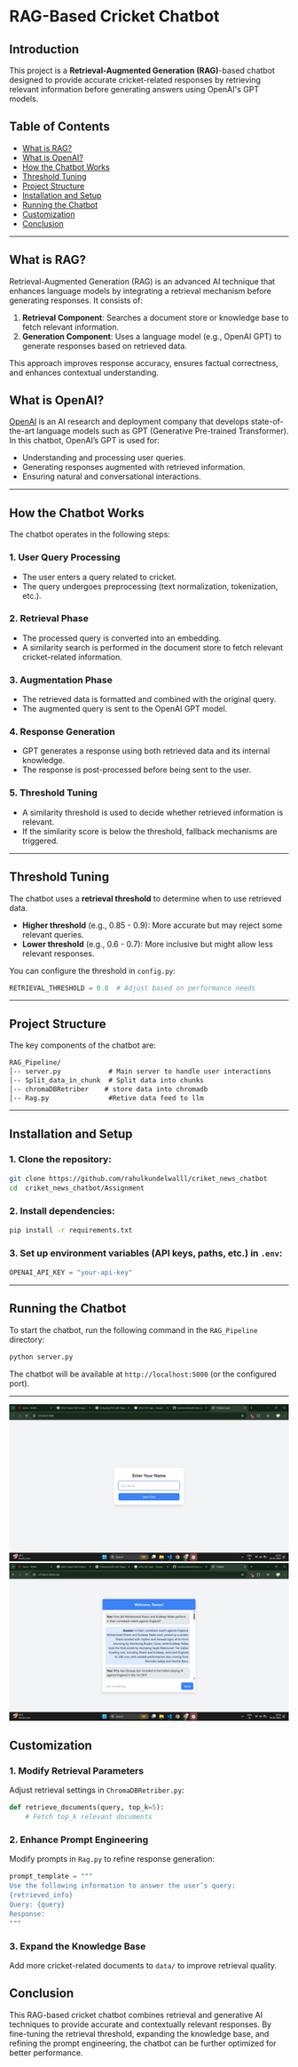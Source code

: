 # RAG-Based Cricket Chatbot

## Introduction

This project is a **Retrieval-Augmented Generation (RAG)**-based chatbot designed to provide accurate cricket-related responses by retrieving relevant information before generating answers using OpenAI's GPT models.

## Table of Contents

- [What is RAG?](#what-is-rag)
- [What is OpenAI?](#what-is-openai)
- [How the Chatbot Works](#how-the-chatbot-works)
- [Threshold Tuning](#threshold-tuning)
- [Project Structure](#project-structure)
- [Installation and Setup](#installation-and-setup)
- [Running the Chatbot](#running-the-chatbot)
- [Customization](#customization)
- [Conclusion](#conclusion)

---

## What is RAG?

Retrieval-Augmented Generation (RAG) is an advanced AI technique that enhances language models by integrating a retrieval mechanism before generating responses. It consists of:

1. **Retrieval Component**: Searches a document store or knowledge base to fetch relevant information.
2. **Generation Component**: Uses a language model (e.g., OpenAI GPT) to generate responses based on retrieved data.

This approach improves response accuracy, ensures factual correctness, and enhances contextual understanding.

## What is OpenAI?

[OpenAI](https://openai.com/) is an AI research and deployment company that develops state-of-the-art language models such as GPT (Generative Pre-trained Transformer). In this chatbot, OpenAI’s GPT is used for:

- Understanding and processing user queries.
- Generating responses augmented with retrieved information.
- Ensuring natural and conversational interactions.

---

## How the Chatbot Works

The chatbot operates in the following steps:

### 1. **User Query Processing**

- The user enters a query related to cricket.
- The query undergoes preprocessing (text normalization, tokenization, etc.).

### 2. **Retrieval Phase**

- The processed query is converted into an embedding.
- A similarity search is performed in the document store to fetch relevant cricket-related information.

### 3. **Augmentation Phase**

- The retrieved data is formatted and combined with the original query.
- The augmented query is sent to the OpenAI GPT model.

### 4. **Response Generation**

- GPT generates a response using both retrieved data and its internal knowledge.
- The response is post-processed before being sent to the user.

### 5. **Threshold Tuning**

- A similarity threshold is used to decide whether retrieved information is relevant.
- If the similarity score is below the threshold, fallback mechanisms are triggered.

---

## Threshold Tuning

The chatbot uses a **retrieval threshold** to determine when to use retrieved data.

- **Higher threshold** (e.g., 0.85 - 0.9): More accurate but may reject some relevant queries.
- **Lower threshold** (e.g., 0.6 - 0.7): More inclusive but might allow less relevant responses.

You can configure the threshold in `config.py`:

```python
RETRIEVAL_THRESHOLD = 0.8  # Adjust based on performance needs
```

---

## Project Structure

The key components of the chatbot are:

```
RAG_Pipeline/
│-- server.py            # Main server to handle user interactions
│-- Split_data_in_chunk  # Split data into chunks
│-- chromaDBRetriber    # store data into chromadb
│-- Rag.py               #Retive data feed to llm
```

---

## Installation and Setup

### 1. Clone the repository:

```bash
git clone https://github.com/rahulkundelwalll/criket_news_chatbot
cd  criket_news_chatbot/Assignment
```

### 2. Install dependencies:

```bash
pip install -r requirements.txt
```

### 3. Set up environment variables (API keys, paths, etc.) in `.env`:

```python
OPENAI_API_KEY = "your-api-key"
```

---

## Running the Chatbot

To start the chatbot, run the following command in the `RAG_Pipeline` directory:

```bash
python server.py
```

The chatbot will be available at `http://localhost:5000` (or the configured port).

---
![Chatbot Architecture](Assignment/a.png)
![Chatbot Architecture](Assignment/b.png)

## Customization

### 1. **Modify Retrieval Parameters**

Adjust retrieval settings in `ChromaDBRetriber.py`:

```python
def retrieve_documents(query, top_k=5):
    # Fetch top_k relevant documents
```

### 2. **Enhance Prompt Engineering**

Modify prompts in `Rag.py` to refine response generation:

```python
prompt_template = """
Use the following information to answer the user’s query:
{retrieved_info}
Query: {query}
Response:
"""
```

### 3. **Expand the Knowledge Base**

Add more cricket-related documents to `data/` to improve retrieval quality.

## Conclusion

This RAG-based cricket chatbot combines retrieval and generative AI techniques to provide accurate and contextually relevant responses. By fine-tuning the retrieval threshold, expanding the knowledge base, and refining the prompt engineering, the chatbot can be further optimized for better performance.
